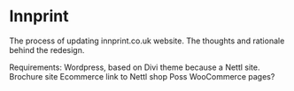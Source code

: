 # Innprint
The process of updating innprint.co.uk website.
The thoughts and rationale behind the redesign.

Requirements:
Wordpress, based on Divi theme because a Nettl site.
Brochure site
Ecommerce link to Nettl shop
Poss WooCommerce pages?
